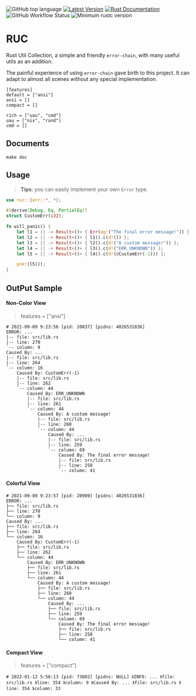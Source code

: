 ![GitHub top language](https://img.shields.io/github/languages/top/ccmlm/RUC)
[![Latest Version](https://img.shields.io/crates/v/RUC.svg)](https://crates.io/crates/RUC)
[![Rust Documentation](https://img.shields.io/badge/api-rustdoc-blue.svg)](https://docs.rs/RUC)
![GitHub Workflow Status](https://img.shields.io/github/workflow/status/ccmlm/RUC/Rust)
![Minimum rustc version](https://img.shields.io/badge/rustc-1.63+-lightgray.svg)

# RUC

Rust Util Collection, a simple and friendly `error-chain`, with many useful utils as an addition.

The painful experience of using `error-chain` gave birth to this project. It can adapt to almost all scenes without any special implementation.

```
[features]
default = ["ansi"]
ansi = []
compact = []

rich = ["uau", "cmd"]
uau = ["nix", "rand"]
cmd = []
```

## Documents

```shell
make doc
```

## Usage

> **Tips**: you can easily implement your own `Error` type.

```rust
use ruc::{err::*, *};

#[derive(Debug, Eq, PartialEq)]
struct CustomErr(i32);

fn will_panic() {
    let l1 = || -> Result<()> { Err(eg!("The final error message!")) };
    let l2 = || -> Result<()> { l1().c(d!()) };
    let l3 = || -> Result<()> { l2().c(d!("A custom message!")) };
    let l4 = || -> Result<()> { l3().c(d!("ERR_UNKNOWN")) };
    let l5 = || -> Result<()> { l4().c(d!(@CustomErr(-1))) };

    pnk!(l5());
}
```

## OutPut Sample

#### Non-Color View

> features = ["ansi"]

```
# 2021-09-09 9:23:56 [pid: 20837] [pidns: 4026531836]
ERROR: ...
|-- file: src/lib.rs
|-- line: 270
`-- column: 9
Caused By: ...
|-- file: src/lib.rs
|-- line: 264
`-- column: 16
    Caused By: CustomErr(-1)
    |-- file: src/lib.rs
    |-- line: 262
    `-- column: 44
        Caused By: ERR_UNKNOWN
        |-- file: src/lib.rs
        |-- line: 261
        `-- column: 44
            Caused By: A custom message!
            |-- file: src/lib.rs
            |-- line: 260
            `-- column: 44
                Caused By: ...
                |-- file: src/lib.rs
                |-- line: 259
                `-- column: 69
                    Caused By: The final error message!
                    |-- file: src/lib.rs
                    |-- line: 258
                    `-- column: 41
```

#### Colorful View

```
# 2021-09-09 9:23:57 [pid: 20909] [pidns: 4026531836]
ERROR: ...
├── file: src/lib.rs
├── line: 270
└── column: 9
Caused By: ...
├── file: src/lib.rs
├── line: 264
└── column: 16
    Caused By: CustomErr(-1)
    ├── file: src/lib.rs
    ├── line: 262
    └── column: 44
        Caused By: ERR_UNKNOWN
        ├── file: src/lib.rs
        ├── line: 261
        └── column: 44
            Caused By: A custom message!
            ├── file: src/lib.rs
            ├── line: 260
            └── column: 44
                Caused By: ...
                ├── file: src/lib.rs
                ├── line: 259
                └── column: 69
                    Caused By: The final error message!
                    ├── file: src/lib.rs
                    ├── line: 258
                    └── column: 41
```

#### Compact View

> features = ["compact"]

```
# 2022-01-12 5:56:13 [pid: 73002] [pidns: NULL] 》INFO: ... 》file: src/lib.rs 》line: 354 》column: 9 》Caused By: ... 》file: src/lib.rs 》line: 354 》column: 33
```
